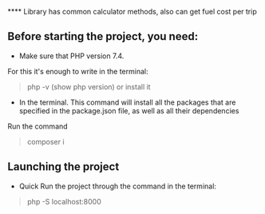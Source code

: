 **** Library has common calculator methods, also can get fuel cost per trip

## Before starting the project, you need:
* Make sure that PHP version 7.4.

For this it's enough to write in the terminal:
> php -v (show php version) or install it

* In the terminal. 
This command will install all the packages that are specified in the package.json file, as well as all 
their dependencies

Run the command
> composer i

## Launching the project
* Quick Run the project through the command in the terminal:
> php -S localhost:8000
